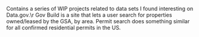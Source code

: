Contains a series of WIP projects related to data sets I found interesting on Data.gov.\r
Gov Build is a site that lets a user search for properties owned/leased by the GSA, by area. 
Permit search does something similar for all confirmed residential permits in the US. 
